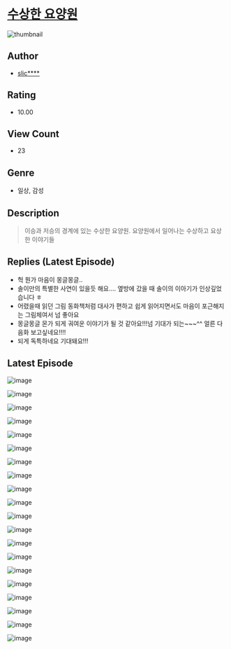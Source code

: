 # [수상한 요양원](https://comic.naver.com/challenge/list?titleId=810961)
![thumbnail](https://image-comic.pstatic.net/user_contents_data/challenge_comic/2023/05/25/upload_7075778679173177906_480x623.jpeg)

## Author
- [slic****](https://comic.naver.com/artistTitle?id=367139)

## Rating
- 10.00

## View Count
- 23

## Genre
- 일상, 감성

## Description
> 이승과 저승의 경계에 있는 수상한 요양원. 요양원에서 일어나는 수상하고 요상한 이야기들

## Replies (Latest Episode)
- 헉 뭔가 마음이 몽글몽글..
- 솔이만의 특별한 사연이 있을듯 해요.... 옆방에 갔을 때 솔이의 이아기가 인상깊었습니다 ㅎ
- 어렸을때 읽던 그림 동화책처럼 대사가 편하고 쉽게 읽어지면서도 마음이 포근해지는 그림체여서 넘 좋아요
- 몽글몽글 몬가 되게 궈여운 이야기가 될 것 같아요!!!넘 기대가 되는~~~^^ 얼른 다음화 보고싶네요!!!!
- 되게 독특하네요 기대돼요!!!

## Latest Episode
![image](https://image-comic.pstatic.net/user_contents_data/challenge_comic/2023/05/25/367139/upload_4134921702208450617.jpeg)

![image](https://image-comic.pstatic.net/user_contents_data/challenge_comic/2023/05/25/367139/upload_3617853089100423988.jpeg)

![image](https://image-comic.pstatic.net/user_contents_data/challenge_comic/2023/05/25/367139/upload_7003995942285436470.jpeg)

![image](https://image-comic.pstatic.net/user_contents_data/challenge_comic/2023/05/25/367139/upload_3474864904030467120.jpeg)

![image](https://image-comic.pstatic.net/user_contents_data/challenge_comic/2023/05/25/367139/upload_7219612392154882917.jpeg)

![image](https://image-comic.pstatic.net/user_contents_data/challenge_comic/2023/05/25/367139/upload_7293914279272592176.jpeg)

![image](https://image-comic.pstatic.net/user_contents_data/challenge_comic/2023/05/25/367139/upload_4134697414772208485.jpeg)

![image](https://image-comic.pstatic.net/user_contents_data/challenge_comic/2023/05/25/367139/upload_3906420993172780592.jpeg)

![image](https://image-comic.pstatic.net/user_contents_data/challenge_comic/2023/05/25/367139/upload_3761973765319582561.jpeg)

![image](https://image-comic.pstatic.net/user_contents_data/challenge_comic/2023/05/25/367139/upload_3618700786104611684.jpeg)

![image](https://image-comic.pstatic.net/user_contents_data/challenge_comic/2023/05/25/367139/upload_3991086717869634357.jpeg)

![image](https://image-comic.pstatic.net/user_contents_data/challenge_comic/2023/05/25/367139/upload_3904729957157790262.jpeg)

![image](https://image-comic.pstatic.net/user_contents_data/challenge_comic/2023/05/25/367139/upload_3474358222426879331.jpeg)

![image](https://image-comic.pstatic.net/user_contents_data/challenge_comic/2023/05/25/367139/upload_7364339974683244857.jpeg)

![image](https://image-comic.pstatic.net/user_contents_data/challenge_comic/2023/05/25/367139/upload_7089566533423686960.jpeg)

![image](https://image-comic.pstatic.net/user_contents_data/challenge_comic/2023/05/25/367139/upload_7365695891533030452.jpeg)

![image](https://image-comic.pstatic.net/user_contents_data/challenge_comic/2023/05/25/367139/upload_4063763332605490996.jpeg)

![image](https://image-comic.pstatic.net/user_contents_data/challenge_comic/2023/05/25/367139/upload_7076053552681006692.jpeg)

![image](https://image-comic.pstatic.net/user_contents_data/challenge_comic/2023/05/25/367139/upload_3689631406444077620.jpeg)

![image](https://image-comic.pstatic.net/user_contents_data/challenge_comic/2023/05/25/367139/upload_3546356253824672304.jpeg)
